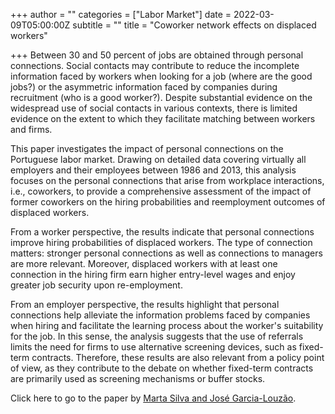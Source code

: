 +++
author = ""
categories = ["Labor Market"]
date = 2022-03-09T05:00:00Z
subtitle = ""
title = "Coworker network effects on displaced workers"

+++
Between 30 and 50 percent of jobs are obtained through personal connections. Social contacts may contribute to reduce the incomplete information faced by workers when looking for a job (where are the good jobs?) or the asymmetric information faced by companies during recruitment (who is a good worker?). Despite substantial evidence on the widespread use of social contacts in various contexts, there is limited evidence on the extent to which they facilitate matching between workers and firms.

This paper investigates the impact of personal connections on the Portuguese labor market. Drawing on detailed data covering virtually all employers and their employees between 1986 and 2013, this analysis focuses on the personal connections that arise from workplace interactions, i.e., coworkers, to provide a comprehensive assessment of the impact of former coworkers on the hiring probabilities and reemployment outcomes of displaced workers.

From a worker perspective, the results indicate that personal connections improve hiring probabilities of displaced workers. The type of connection matters: stronger personal connections as well as connections to managers are more relevant. Moreover, displaced workers with at least one connection in the hiring firm earn higher entry-level wages and enjoy greater job security upon re-employment.

From an employer perspective, the results highlight that personal connections help alleviate the information problems faced by companies when hiring and facilitate the learning process about the worker's suitability for the job. In this sense, the analysis suggests that the use of referrals limits the need for firms to use alternative screening devices, such as fixed-term contracts. Therefore, these results are also relevant from a policy point of view, as they contribute to the debate on whether fixed-term contracts are primarily used as screening mechanisms or buffer stocks.

Click here to go to the paper by [Marta Silva and José Garcia-Louzão](https://ideas.repec.org/p/ptu/wpaper/w202121.html).